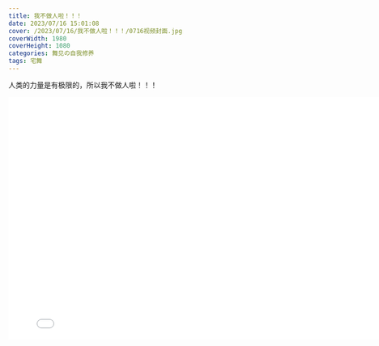 ```yaml
---
title: 我不做人啦！！！
date: 2023/07/16 15:01:08
cover: /2023/07/16/我不做人啦！！！/0716视频封面.jpg
coverWidth: 1980
coverHeight: 1080
categories: 舞见の自我修养
tags: 宅舞
---
```

人类的力量是有极限的，所以我不做人啦！！！
<iframe src="//player.bilibili.com/player.html?aid=658479226&bvid=BV1zh4y1f7VU&cid=1198375689&p=1" scrolling="no" border="0" frameborder="no" framespacing="0" allowfullscreen="true" style="width: 800px; height:480px;"> </iframe>